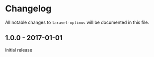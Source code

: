 # Changelog

All notable changes to `laravel-optimus` will be documented in this file.

## 1.0.0 - 2017-01-01

Initial release
